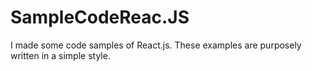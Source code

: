 # SampleCodeReac.JS
 I made some code samples of React.js. These examples are purposely written in a simple style.
